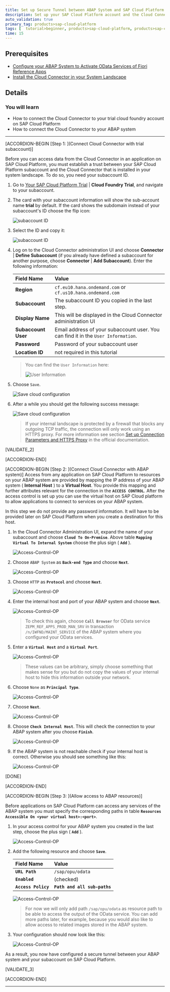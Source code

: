 ```yaml
---
title: Set up Secure Tunnel between ABAP System and SAP Cloud Platform (CF)
description: Set up your SAP Cloud Platform account and the Cloud Connector to establish a secure tunnel between SAP Cloud Platform and the Application Server ABAP in your system landscape.
auto_validation: true
primary_tag: products>sap-cloud-platform
tags: [  tutorial>beginner, products>sap-cloud-platform, products>sap-cloud-platform-connectivity,  topic>abap-connectivity]
time: 15
---
```


## Prerequisites
  - [Configure your ABAP System to Activate OData Services of Fiori Reference Apps](https://developers.sap.com/tutorials/cp-connectivity-configure-fiori-reference-apps.html)
  - [Install the Cloud Connector in your System Landscape](https://developers.sap.com/tutorials/cp-connectivity-install-cloud-connector.html)

## Details
### You will learn
  - How to connect the Cloud Connector to your trial cloud foundry account on SAP Cloud Platform
  - How to connect the Cloud Connector to your ABAP system


---

[ACCORDION-BEGIN [Step 1: ](Connect Cloud Connector with trial subaccount)]

Before you can access data from the Cloud Connector in an application on SAP Cloud Platform, you must establish a trust between your SAP Cloud Platform subaccount and the Cloud Connector that is installed in your system landscape. To do so, you need your subaccount ID.

1. Go to [Your SAP Cloud Platform Trial](https://cockpit.hanatrial.ondemand.com/cockpit) | **Cloud Foundry Trial**, and navigate to your subaccount.

1. The card with your subaccount information will show the sub-account name **trial** by default. If the card shows the subdomain instead of your subaccount's ID choose the flip icon:

    ![subaccount ID](step-01-Find-Trial-ID-001.png)

1. Select the ID and copy it:

    ![subaccount ID](step-01-Find-Trial-ID-002.png)

1. Log on to the Cloud Connector administration UI and choose **Connector** | **Define Subaccount** (if you already have defined a subaccount for another purpose, choose **Connector** | **Add Subaccount**). Enter the following information:

    |  Field Name            | Value                                                                   |
    |:-----------------------|:------------------------------------------------------------------------|
    |  **Region**            | `cf.eu10.hana.ondemand.com` or `cf.us10.hana.ondemand.com`              |
    |  **Subaccount**        | The subaccount ID you copied in the last step.                          |
    |  **Display Name**      | This will be displayed in the Cloud Connector administration UI         |
    |  **Subaccount User**   | Email address of your subaccount user. You can find it in the `User Information`. |
    |  **Password**          | Password of your subaccount user                                        |
    |  **Location ID**       | not required in this tutorial                                           |
    > You can find the `User Information` here:
    >
    >  ![User Information](step-01-Find-Trial-ID-003.png)

1. Choose `Save`.

    ![Save cloud configuration](step-01-Configure-Cloud-001.png)

1. After a while you should get the following success message:

    ![Save cloud configuration](step-01-Configure-Cloud-002.png)
    > If your internal landscape is protected by a firewall that blocks any outgoing TCP traffic, the connection will only work using an HTTPS proxy. For more information see section [Set up Connection Parameters and HTTPS Proxy](https://help.sap.com/viewer/cca91383641e40ffbe03bdc78f00f681/Cloud/en-US/db9170a7d97610148537d5a84bf79ba2.html#loiodb9170a7d97610148537d5a84bf79ba2__configure_proxy) in the official documentation.

[VALIDATE_2]

[ACCORDION-END]


[ACCORDION-BEGIN [Step 2: ](Connect Cloud Connector with ABAP system)]
Access from any application on SAP Cloud Platform to resources on your ABAP system are provided by mapping the IP address of your ABAP system ( **Internal Host** ) to a **Virtual Host**. You provide this mapping and further attributes relevant for the connection in the **`ACCESS CONTROL`**. After the access control is set up you can use the virtual host on SAP Cloud platform to allow applications to connect to services on your ABAP system.

In this step we do not provide any password information. It will have to be provided later on SAP Cloud Platform when you create a destination for this host.

1. In the Cloud Connector Administration UI, expand the name of your subaccount and choose **`Cloud To On-Premise`**. Above table **`Mapping Virtual To Internal System`** choose the plus sign ( **`Add`** ).

    ![Access-Control-OP](step-03-Configure-OP-Connection-001.png)

1. Choose `ABAP System` as **`Back-end Type`** and choose **`Next`**.

    ![Access-Control-OP](step-03-Configure-OP-Connection-002.png)

1. Choose `HTTP` as **`Protocol`** and choose **`Next`**.

    ![Access-Control-OP](step-03-Configure-OP-Connection-003.png)

1. Enter the internal host and port of your ABAP system and choose **`Next`**.

    ![Access-Control-OP](step-03-Configure-OP-Connection-004.png)
    > To check this again, choose **`Call Browser`** for OData service `ZEPM_REF_APPS_PROD_MAN_SRV` in transaction `/n/IWFND/MAINT_SERVICE` of the ABAP system where you configured your OData services.

1. Enter a **`Virtual Host`** and a **`Virtual Port`**.

    ![Access-Control-OP](step-03-Configure-OP-Connection-005.png)

    >These values can be arbitrary, simply choose something that makes sense for you but do not copy the     values of your internal host to hide this information outside your network.


1. Choose `None` as **`Principal Type`**.

    ![Access-Control-OP](step-03-Configure-OP-Connection-006.png)

1. Choose **`Next`**.

    ![Access-Control-OP](step-03-Configure-OP-Connection-007.png)

1. Choose **`Check Internal Host`**. This will check the connection to your ABAP system after you choose **`Finish`**.

    ![Access-Control-OP](step-03-Configure-OP-Connection-008.png)

1. If the ABAP system is not reachable check if your internal host is correct. Otherwise you should see something like this:

    ![Access-Control-OP](step-03-Configure-OP-Connection-009.png)

[DONE]

[ACCORDION-END]

[ACCORDION-BEGIN [Step 3: ](Allow access to ABAP resources)]

Before applications on SAP Cloud Platform can access any services of the ABAP system you must specify the corresponding paths in table **`Resources Accessible On <your virtual host>:<port>`**.

1. In your access control for your ABAP system you created in the last step, choose the plus sign ( **`Add`** ).

    ![Access-Control-OP](step-03-Configure-OP-Connection-010.png)

1. Add the following resource and choose **`Save`**.

    | Field Name                     | Value                              |
    |:-------------------------------|:-----------------------------------|
    | **`URL Path`**                 | `/sap/opu/odata`                   |
    | **`Enabled`**                  | (checked)                          |
    | **`Access Policy`**            | **`Path and all sub-paths`**       |

    ![Access-Control-OP](step-03-Configure-OP-Connection-011.png)
    > For now we will only add path `/sap/opu/odata` as resource path to be able to access the output of the OData service. You can add more paths later, for example, because you would also like to allow access to related images stored in the ABAP system.

1. Your configuration should now look like this:

    ![Access-Control-OP](step-03-Configure-OP-Connection-012.png)

As a result, you now have configured a secure tunnel between your ABAP system and your subaccount on SAP Cloud Platform.

[VALIDATE_3]

[ACCORDION-END]




---
